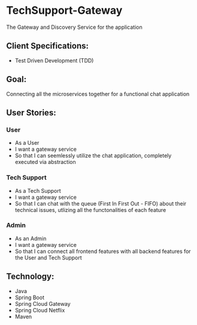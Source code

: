 # TechSupport-Gateway
The Gateway and Discovery Service for the application


## Client Specifications:
- Test Driven Development (TDD)


## Goal:
Connecting all the microservices together for a functional chat application


## User Stories:
### User
- As a User
- I want a gateway service
- So that I can seemlessly utilize the chat application, completely executed via abstraction

### Tech Support
- As a Tech Support
- I want a gateway service
- So that I can chat with the queue (First In First Out - FIFO) about their technical issues, utlizing all the functonalities of each feature

### Admin
- As an Admin
- I want a gateway service
- So that I can connect all frontend features with all backend features for the User and Tech Support


## Technology:
- Java
- Spring Boot
- Spring Cloud Gateway
- Spring Cloud Netflix
- Maven
